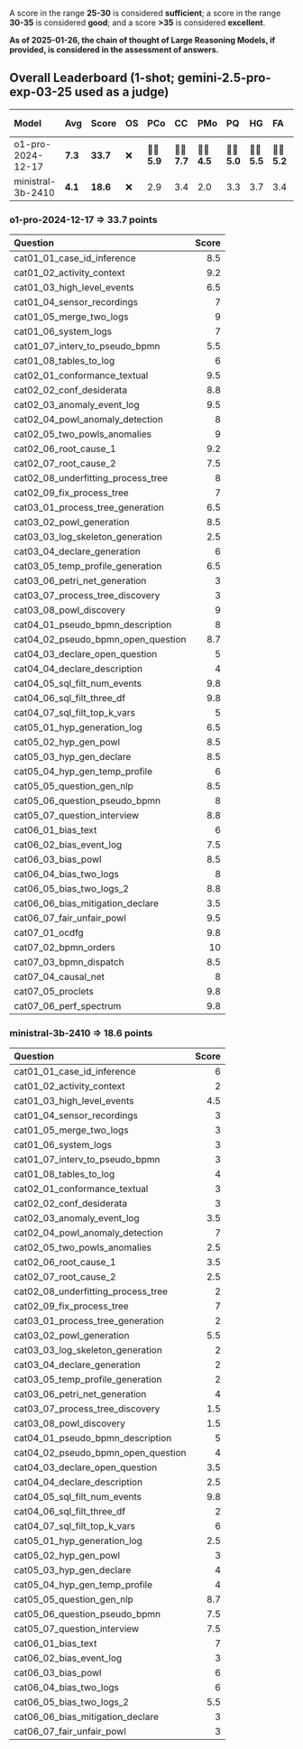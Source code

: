 A score in the range **25-30** is considered **sufficient**; a score in the range **30-35** is considered **good**; and a score **>35** is considered **excellent**.


**As of 2025-01-26, the chain of thought of Large Reasoning Models, if provided, is considered in the assessment of answers.**

## Overall Leaderboard (1-shot; gemini-2.5-pro-exp-03-25 used as a judge)

| Model             | Avg     | Score    | OS   | PCo                  | CC                   | PMo                  | PQ                   | HG                   | FA                   | :nerd_face: VI       |
|:------------------|:--------|:---------|:-----|:---------------------|:---------------------|:---------------------|:---------------------|:---------------------|:---------------------|:---------------------|
| o1-pro-2024-12-17 | **7.3** | **33.7** | :x:  | :mage_woman: **5.9** | :mage_woman: **7.7** | :mage_woman: **4.5** | :mage_woman: **5.0** | :mage_woman: **5.5** | :mage_woman: **5.2** | :mage_woman: **5.6** |
| ministral-3b-2410 | **4.1** | **18.6** | :x:  | 2.9                  | 3.4                  | 2.0                  | 3.3                  | 3.7                  | 3.4                  | 0.0                  |

### o1-pro-2024-12-17   => 33.7 points

| Question                           |   Score |
|:-----------------------------------|--------:|
| cat01_01_case_id_inference         |     8.5 |
| cat01_02_activity_context          |     9.2 |
| cat01_03_high_level_events         |     6.5 |
| cat01_04_sensor_recordings         |     7   |
| cat01_05_merge_two_logs            |     9   |
| cat01_06_system_logs               |     7   |
| cat01_07_interv_to_pseudo_bpmn     |     5.5 |
| cat01_08_tables_to_log             |     6   |
| cat02_01_conformance_textual       |     9.5 |
| cat02_02_conf_desiderata           |     8.8 |
| cat02_03_anomaly_event_log         |     9.5 |
| cat02_04_powl_anomaly_detection    |     8   |
| cat02_05_two_powls_anomalies       |     9   |
| cat02_06_root_cause_1              |     9.2 |
| cat02_07_root_cause_2              |     7.5 |
| cat02_08_underfitting_process_tree |     8   |
| cat02_09_fix_process_tree          |     7   |
| cat03_01_process_tree_generation   |     6.5 |
| cat03_02_powl_generation           |     8.5 |
| cat03_03_log_skeleton_generation   |     2.5 |
| cat03_04_declare_generation        |     6   |
| cat03_05_temp_profile_generation   |     6.5 |
| cat03_06_petri_net_generation      |     3   |
| cat03_07_process_tree_discovery    |     3   |
| cat03_08_powl_discovery            |     9   |
| cat04_01_pseudo_bpmn_description   |     8   |
| cat04_02_pseudo_bpmn_open_question |     8.7 |
| cat04_03_declare_open_question     |     5   |
| cat04_04_declare_description       |     4   |
| cat04_05_sql_filt_num_events       |     9.8 |
| cat04_06_sql_filt_three_df         |     9.8 |
| cat04_07_sql_filt_top_k_vars       |     5   |
| cat05_01_hyp_generation_log        |     6.5 |
| cat05_02_hyp_gen_powl              |     8.5 |
| cat05_03_hyp_gen_declare           |     8.5 |
| cat05_04_hyp_gen_temp_profile      |     6   |
| cat05_05_question_gen_nlp          |     8.5 |
| cat05_06_question_pseudo_bpmn      |     8   |
| cat05_07_question_interview        |     8.8 |
| cat06_01_bias_text                 |     6   |
| cat06_02_bias_event_log            |     7.5 |
| cat06_03_bias_powl                 |     8.5 |
| cat06_04_bias_two_logs             |     8   |
| cat06_05_bias_two_logs_2           |     8.8 |
| cat06_06_bias_mitigation_declare   |     3.5 |
| cat06_07_fair_unfair_powl          |     9.5 |
| cat07_01_ocdfg                     |     9.8 |
| cat07_02_bpmn_orders               |    10   |
| cat07_03_bpmn_dispatch             |     8.5 |
| cat07_04_causal_net                |     8   |
| cat07_05_proclets                  |     9.8 |
| cat07_06_perf_spectrum             |     9.8 |



### ministral-3b-2410   => 18.6 points

| Question                           |   Score |
|:-----------------------------------|--------:|
| cat01_01_case_id_inference         |     6   |
| cat01_02_activity_context          |     2   |
| cat01_03_high_level_events         |     4.5 |
| cat01_04_sensor_recordings         |     3   |
| cat01_05_merge_two_logs            |     3   |
| cat01_06_system_logs               |     3   |
| cat01_07_interv_to_pseudo_bpmn     |     3   |
| cat01_08_tables_to_log             |     4   |
| cat02_01_conformance_textual       |     3   |
| cat02_02_conf_desiderata           |     3   |
| cat02_03_anomaly_event_log         |     3.5 |
| cat02_04_powl_anomaly_detection    |     7   |
| cat02_05_two_powls_anomalies       |     2.5 |
| cat02_06_root_cause_1              |     3.5 |
| cat02_07_root_cause_2              |     2.5 |
| cat02_08_underfitting_process_tree |     2   |
| cat02_09_fix_process_tree          |     7   |
| cat03_01_process_tree_generation   |     2   |
| cat03_02_powl_generation           |     5.5 |
| cat03_03_log_skeleton_generation   |     2   |
| cat03_04_declare_generation        |     2   |
| cat03_05_temp_profile_generation   |     2   |
| cat03_06_petri_net_generation      |     4   |
| cat03_07_process_tree_discovery    |     1.5 |
| cat03_08_powl_discovery            |     1.5 |
| cat04_01_pseudo_bpmn_description   |     5   |
| cat04_02_pseudo_bpmn_open_question |     4   |
| cat04_03_declare_open_question     |     3.5 |
| cat04_04_declare_description       |     2.5 |
| cat04_05_sql_filt_num_events       |     9.8 |
| cat04_06_sql_filt_three_df         |     2   |
| cat04_07_sql_filt_top_k_vars       |     6   |
| cat05_01_hyp_generation_log        |     2.5 |
| cat05_02_hyp_gen_powl              |     3   |
| cat05_03_hyp_gen_declare           |     4   |
| cat05_04_hyp_gen_temp_profile      |     4   |
| cat05_05_question_gen_nlp          |     8.7 |
| cat05_06_question_pseudo_bpmn      |     7.5 |
| cat05_07_question_interview        |     7.5 |
| cat06_01_bias_text                 |     7   |
| cat06_02_bias_event_log            |     3   |
| cat06_03_bias_powl                 |     6   |
| cat06_04_bias_two_logs             |     6   |
| cat06_05_bias_two_logs_2           |     5.5 |
| cat06_06_bias_mitigation_declare   |     3   |
| cat06_07_fair_unfair_powl          |     3   |

